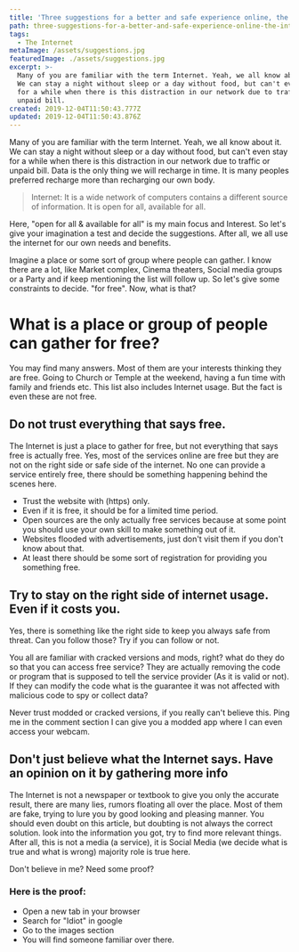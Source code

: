 ```yaml
---
title: 'Three suggestions for a better and safe experience online, the Internet.'
path: three-suggestions-for-a-better-and-safe-experience-online-the-internet
tags:
  - The Internet
metaImage: /assets/suggestions.jpg
featuredImage: ./assets/suggestions.jpg
excerpt: >-
  Many of you are familiar with the term Internet. Yeah, we all know about it.
  We can stay a night without sleep or a day without food, but can't even stay
  for a while when there is this distraction in our network due to traffic or
  unpaid bill.
created: 2019-12-04T11:50:43.777Z
updated: 2019-12-04T11:50:43.876Z
---
```

Many of you are familiar with the term Internet. Yeah, we all know about it. We can stay a night without sleep or a day without food, but can't even stay for a while when there is this distraction in our network due to traffic or unpaid bill. Data is the only thing we will recharge in time. It is many peoples preferred recharge more than recharging our own body.

> Internet: It is a wide network of computers contains a different source of information. It is open for all, available for all.

Here, "open for all & available for all" is my main focus and Interest. So let's give your imagination a test and decide the suggestions. After all, we all use the internet for our own needs and benefits.

Imagine a place or some sort of group where people can gather. I know there are a lot, like Market complex, Cinema theaters, Social media groups or a Party and if keep mentioning the list will follow up. So let's give some constraints to decide. "for free". Now, what is that?

# What is a place or group of people can gather for free?

You may find many answers. Most of them are your interests thinking they are free. Going to Church or Temple at the weekend, having a fun time with family and friends etc. This list also includes Internet usage. But the fact is even these are not free.

## Do not trust everything that says free.

The Internet is just a place to gather for free, but not everything that says free is actually free. Yes, most of the services online are free but they are not on the right side or safe side of the internet. No one can provide a service entirely free, there should be something happening behind the scenes here.

* Trust the website with (https) only.
* Even if it is free, it should be for a limited time period.
* Open sources are the only actually free services because at some point you should use your own skill to make something out of it.
* Websites flooded with advertisements, just don't visit them if you don't know about that.
* At least there should be some sort of registration for providing you something free.

## Try to stay on the right side of internet usage. Even if it costs you.

Yes, there is something like the right side to keep you always safe from threat. Can you follow those? Try if you can follow or not.

You all are familiar with cracked versions and mods, right? what do they do so that you can access free service? They are actually removing the code or program that is supposed to tell the service provider (As it is valid or not). If they can modify the code what is the guarantee it was not affected with malicious code to spy or collect data?

Never trust modded or cracked versions, if you really can't believe this. Ping me in the comment section I can give you a modded app where I can even access your webcam.

## Don't just believe what the Internet says. Have an opinion on it by gathering more info

The Internet is not a newspaper or textbook to give you only the accurate result, there are many lies, rumors floating all over the place. Most of them are fake, trying to lure you by good looking and pleasing manner. You should even doubt on this article, but doubting is not always the correct solution. look into the information you got, try to find more relevant things. After all, this is not a media (a service), it is Social Media (we decide what is true and what is wrong) majority role is true here.

Don't believe in me? Need some proof?

### Here is the proof:

* Open a new tab in your browser
* Search for "Idiot" in google
* Go to the images section
* You will find someone familiar over there.
